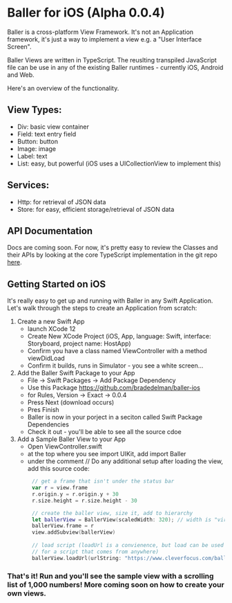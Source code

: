 # Baller for iOS (Alpha 0.0.4)

Baller is a cross-platform View Framework.  It's not an Application framework, it's just a way to implement a view e.g. a "User Interface Screen".  

Baller Views are written in TypeScript.   The reuslting transpiled JavaScript file can be use in any of the existing Baller runtimes - currently iOS, Android and Web.  

Here's an overview of the functionality.

## View Types:

- Div: basic view container
- Field: text entry field
- Button: button
- Image: image
- Label: text 
- List: easy, but powerful (iOS uses a UICollectionView to implement this)
 
## Services:

- Http: for retrieval of JSON data
- Store: for easy, efficient storage/retrieval of JSON data


## API Documentation

Docs are coming soon.  For now, it's pretty easy to review the Classes and their APIs by looking at the core TypeScript implementation in the git repo [here](https://github.com/bradedelman/baller-core).

## Getting Started on iOS
 
It's really easy to get up and running with Baller in any Swift Application.  Let's walk through the steps to create an Application from scratch:

1. Create a new Swift App
	- launch XCode 12
	- Create New XCode Project (iOS, App, language: Swift, interface: Storyboard, project name: HostApp)
	- Confirm you have a class named ViewController with a method viewDidLoad
	- Confirm it builds, runs in Simulator - you see a white screen...
2. Add the Baller Swift Package to your App
	- File -> Swift Packages -> Add Package Dependency
	- Use this Package https://github.com/bradedelman/baller-ios
	- for Rules, Version -> Exact -> 0.0.4
	- Press Next (download occurs)
	- Pres Finish
	- Baller is now in your porject in a seciton called Swift Package Dependencies
	- Check it out - you'll be able to see all the source cdoe
3. Add a Sample Baller View to your App
	- Open ViewController.swift
	- at the top where you see import UIKit, add import Baller
	- under the comment // Do any additional setup after loading the view, add this source code:

```Swift
        // get a frame that isn't under the status bar
        var r = view.frame
        r.origin.y = r.origin.y + 30
        r.size.height = r.size.height - 30

        // create the baller view, size it, add to hierarchy
        let ballerView = BallerView(scaledWidth: 320); // width is "virtualed"
        ballerView.frame = r
        view.addSubview(ballerView)
        
        // load script (loadUrl is a convienence, but load can be used
        // for a script that comes from anywhere)
        ballerView.loadUrl(urlString: "https://www.cleverfocus.com/baller/sample.js")
```

### That's it!  Run and you'll see the sample view with a scrolling list of 1,000 numbers!   More coming soon on how to create your own views.
